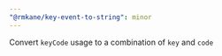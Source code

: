 ```yaml
---
"@rmkane/key-event-to-string": minor
---
```


Convert `keyCode` usage to a combination of `key` and `code`

